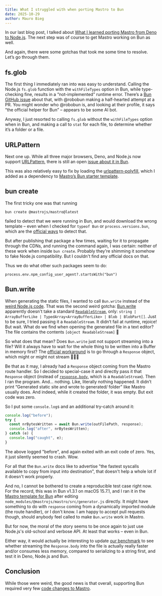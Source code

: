 ```yaml
---
title: What I struggled with when porting Mastro to Bun
date: 2025-10-29
author: Mauro Bieg
---
```


In our last blog post, I talked about [What I learned porting Mastro from Deno to Node.js](/blog/2025-10-27-what-learned-porting-from-deno-to-node-js.md). The next step was of course to get Mastro working on Bun as well.

And again, there were some gotchas that took me some time to resolve. Let’s go through them.


## fs.glob

The first thing I immediately ran into was easy to understand. Calling the Node.js `fs.glob` function with the `withFileTypes` option in Bun, while type-checking fine, results in a “not-implemented” runtime error. There’s a [Bun GitHub issue](https://github.com/oven-sh/bun/issues/22018) about that, with @robobun making a half-hearted attempt at a PR. You might wonder who @robobun is, and looking at their profile, it says “the official helper for Bun” – appears to be some AI bot.

Anyway, I just resorted to calling `fs.glob` without the `withFileTypes` option when in Bun, and making a call to `stat` for each file, to determine whether it’s a folder or a file.


## URLPattern

Next one up. While all three major browsers, Deno, and Node.js now support [URLPattern](https://developer.mozilla.org/en-US/docs/Web/API/URLPattern), there is still an open [issue about it in Bun](https://github.com/oven-sh/bun/issues/2286).

This was also relatively easy to fix by loading the [urlpattern-polyfill](https://www.npmjs.com/package/urlpattern-polyfill), which I added as a dependency to [Mastro’s Bun starter template](https://github.com/mastrojs/template-basic-bun).


## bun create

The first tricky one was that running

    bun create @mastrojs/mastro@latest

failed to detect that we were running in Bun, and would download the wrong template – even when I checked for `typeof Bun` or `process.versions.bun`, which are the [official ways](https://bun.com/guides/util/detect-bun) to detect that.

But after publishing that package a few times, waiting for it to propagate through the CDNs, and running the command again, I was certain: neither of these work when inside `bun create`. Probably they're shimming it somehow to fake Node.js compatibility. But I couldn't find any official docs on that.

Thus we do what other such packages seem to do:

    process.env.npm_config_user_agent?.startsWith("bun")


## Bun.write

When generating the static files, I wanted to call `Bun.write` instead of the [weird Node.js code](/blog/2025-10-27-what-learned-porting-from-deno-to-node-js/#deno-namespace-adieu). That was the second weird gotcha: [Bun.write](https://bun.com/reference/bun/write) apparently doesn't take a standard [`ReadableStream`](https://developer.mozilla.org/en-US/docs/Web/API/ReadableStream), only: `string | ArrayBufferLike | TypedArray<ArrayBufferLike> | Blob | BlobPart[]`. Just to be sure, I tried passing it a `ReadableStream`. It didn’t fail at runtime, rejoice! But wait. What do we find when opening the generated file in a text editor? The file contains the contents `[object ReadableStream]` 🤡

So what does that mean? Does `Bun.write` just not support streaming into a file? Will it always have to wait for the whole thing to be written into a Buffer in memory first? The [official workaround](https://bun.com/docs/guides/write-file/stream) is to go through a `Response` object, which might or might not stream 🤷🏽‍♂️

Be that as it may, I already had a `Response` object coming from the Mastro route handler. So I decided to special-case it and directly pass it that `Response` object (instead of [`response.body`](https://developer.mozilla.org/en-US/docs/Web/API/Response/body), which is a `ReadableStream`). Then I ran the program. And... nothing. Like, literally nothing happened. It didn’t print “Generated static site and wrote to generated/ folder” like Mastro usually does. And indeed, while it created the folder, it was empty. But exit code was zero.

So I put some `console.log`s and an additional try-catch around it:


```js
console.log("before");
try {
  const nrBytesWritten = await Bun.write(outFilePath, response);
  console.log("after", nrBytesWritten);
} catch (e) {
  console.log("caught", e);
}
```

The above logged "before", and again exited with an exit code of zero. Yes, it just silently seemed to crash. Wow.

For all that the `Bun.write` docs like to advertise "the fastest syscalls available to copy from input into destination", that doesn't help a whole lot if it doesn't work properly.

And no, I cannot be bothered to create a reproducible test case right now. For the record, this was in Bun v1.3.1 on macOS 15.7.1, and I ran it in the [Mastro template for Bun](https://github.com/mastrojs/template-basic-bun) after editing `node_modules/@mastrojs/mastro/src/generator.js` directly. It might have something to do with `response` coming from a dynamically imported module (the route handler), or I don't know. I am happy to accept pull requests though, should anybody feel called to make `Bun.write` work in Mastro.

But for now, the moral of the story seems to be once again to just use Node.js's old-school and verbose API. At least that works – even in Bun.

Either way, it would actually be interesting to update [our benchmark](https://github.com/mb21/bench-framework-markdown/commit/87e5713b01d298394f866ec3cb86da46db910ada) to see whether streaming the `Response.body` into the file is actually really faster and/or consumes less memory, compared to serializing to a string first, and test it in Deno, Node.js and Bun.


## Conclusion

While those were weird, the good news is that overall, supporting Bun required very few [code changes to Mastro](https://github.com/mastrojs/mastro/commit/9073c2059471a1dcb796378d8c459be0adf6b6a3).
